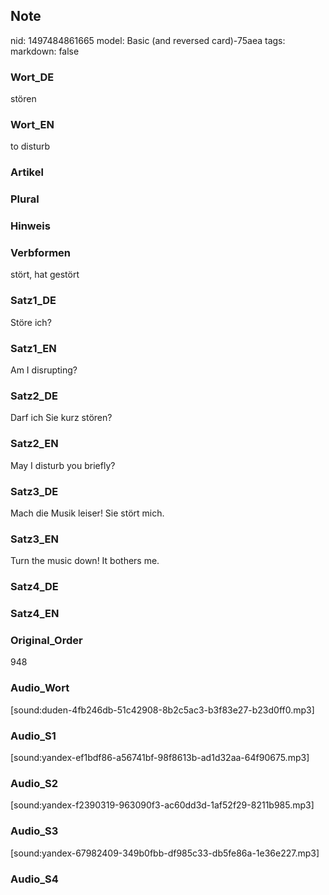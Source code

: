 ## Note
nid: 1497484861665
model: Basic (and reversed card)-75aea
tags: 
markdown: false

### Wort_DE
stören

### Wort_EN
to disturb

### Artikel


### Plural


### Hinweis


### Verbformen
stört, hat gestört

### Satz1_DE
Störe ich?

### Satz1_EN
Am I disrupting?

### Satz2_DE
Darf ich Sie kurz stören?

### Satz2_EN
May I disturb you briefly?

### Satz3_DE
Mach die Musik leiser! Sie stört mich.

### Satz3_EN
Turn the music down! It bothers me.

### Satz4_DE


### Satz4_EN


### Original_Order
948

### Audio_Wort
[sound:duden-4fb246db-51c42908-8b2c5ac3-b3f83e27-b23d0ff0.mp3]

### Audio_S1
[sound:yandex-ef1bdf86-a56741bf-98f8613b-ad1d32aa-64f90675.mp3]

### Audio_S2
[sound:yandex-f2390319-963090f3-ac60dd3d-1af52f29-8211b985.mp3]

### Audio_S3
[sound:yandex-67982409-349b0fbb-df985c33-db5fe86a-1e36e227.mp3]

### Audio_S4

